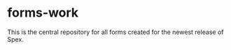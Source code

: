 # forms-work

This is the central repository for all forms created for the newest release of Spex. 
